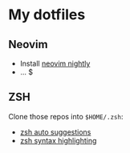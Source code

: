 # My dotfiles

## Neovim

* Install [neovim nightly](https://github.com/neovim/neovim/wiki/Building-Neovim)
* ...
    $
## ZSH

Clone those repos into `$HOME/.zsh`:
* [zsh auto suggestions](https://github.com/zsh-users/zsh-autosuggestions)
* [zsh syntax highlighting](https://github.com/zsh-users/zsh-syntax-highlighting)
